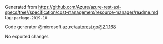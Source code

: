 Generated from https://github.com/Azure/azure-rest-api-specs/tree//specification/cost-management/resource-manager/readme.md tag: `package-2019-10`

Code generator @microsoft.azure/autorest.go@2.1.168

No exported changes